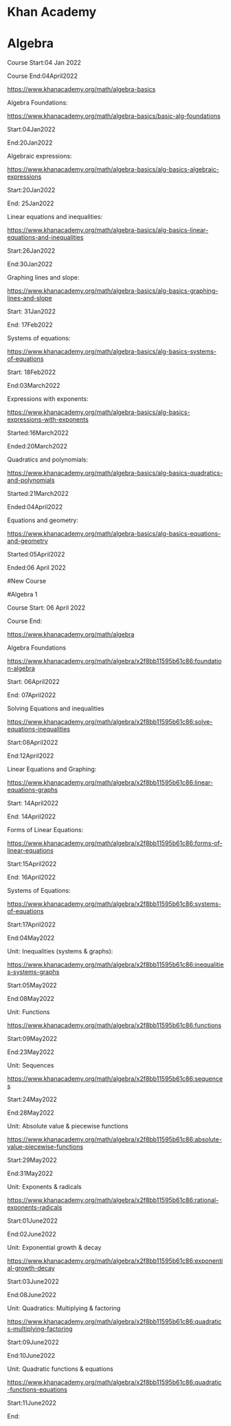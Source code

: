 # Khan Academy

# Algebra

Course Start:04 Jan 2022

Course End:04April2022

https://www.khanacademy.org/math/algebra-basics

Algebra Foundations:

https://www.khanacademy.org/math/algebra-basics/basic-alg-foundations

Start:04Jan2022

End:20Jan2022

Algebraic expressions:

https://www.khanacademy.org/math/algebra-basics/alg-basics-algebraic-expressions

Start:20Jan2022

End: 25Jan2022

Linear equations and inequalities:

https://www.khanacademy.org/math/algebra-basics/alg-basics-linear-equations-and-inequalities

Start:26Jan2022

End:30Jan2022

Graphing lines and slope:

https://www.khanacademy.org/math/algebra-basics/alg-basics-graphing-lines-and-slope

Start: 31Jan2022

End: 17Feb2022

Systems of equations:

https://www.khanacademy.org/math/algebra-basics/alg-basics-systems-of-equations

Start: 18Feb2022

End:03March2022

Expressions with exponents:

https://www.khanacademy.org/math/algebra-basics/alg-basics-expressions-with-exponents

Started:16March2022

Ended:20March2022

Quadratics and polynomials:

https://www.khanacademy.org/math/algebra-basics/alg-basics-quadratics-and-polynomials

Started:21March2022

Ended:04April2022

Equations and geometry:

https://www.khanacademy.org/math/algebra-basics/alg-basics-equations-and-geometry

Started:05April2022

Ended:06 April 2022

#New Course

#Algebra 1

Course Start: 06 April 2022

Course End:

https://www.khanacademy.org/math/algebra

Algebra Foundations

https://www.khanacademy.org/math/algebra/x2f8bb11595b61c86:foundation-algebra

Start: 06April2022

End: 07April2022

Solving Equations and inequalities

https://www.khanacademy.org/math/algebra/x2f8bb11595b61c86:solve-equations-inequalities

Start:08April2022

End:12April2022

Linear Equations and Graphing:

https://www.khanacademy.org/math/algebra/x2f8bb11595b61c86:linear-equations-graphs

Start: 14April2022

End: 14April2022

Forms of Linear Equations:

https://www.khanacademy.org/math/algebra/x2f8bb11595b61c86:forms-of-linear-equations

Start:15April2022

End: 16April2022

Systems of Equations:

https://www.khanacademy.org/math/algebra/x2f8bb11595b61c86:systems-of-equations

Start:17April2022

End:04May2022

Unit: Inequalities (systems & graphs):

https://www.khanacademy.org/math/algebra/x2f8bb11595b61c86:inequalities-systems-graphs

Start:05May2022

End:08May2022

Unit: Functions

https://www.khanacademy.org/math/algebra/x2f8bb11595b61c86:functions

Start:09May2022

End:23May2022

Unit: Sequences

https://www.khanacademy.org/math/algebra/x2f8bb11595b61c86:sequences

Start:24May2022

End:28May2022

Unit: Absolute value & piecewise functions

https://www.khanacademy.org/math/algebra/x2f8bb11595b61c86:absolute-value-piecewise-functions

Start:29May2022

End:31May2022

Unit: Exponents & radicals

https://www.khanacademy.org/math/algebra/x2f8bb11595b61c86:rational-exponents-radicals

Start:01June2022

End:02June2022

Unit: Exponential growth & decay

https://www.khanacademy.org/math/algebra/x2f8bb11595b61c86:exponential-growth-decay

Start:03June2022

End:08June2022

Unit: Quadratics: Multiplying & factoring

https://www.khanacademy.org/math/algebra/x2f8bb11595b61c86:quadratics-multiplying-factoring

Start:09June2022

End:10June2022

Unit: Quadratic functions & equations

https://www.khanacademy.org/math/algebra/x2f8bb11595b61c86:quadratic-functions-equations

Start:11June2022

End:



